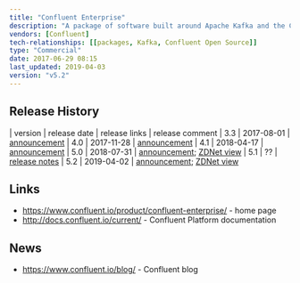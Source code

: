 ```yaml
---
title: "Confluent Enterprise"
description: "A package of software built around Apache Kafka and the Confluent Open Source product, with the addition of a number of commercial closed source products including a JMS client, Control Centre (for managing Kafka clusters), Multi DC Replication (active-active replication between Kafka clusters) and Auto Data Balancing.  The JMS client is an implementation of the standard JMS provider interface over a Kafka topic.  Control Centre is a web based UI that supports system health monitoring (broker and topic metrics and statuses based on information from the Confluent Metrics Reporter, a plugin for Kafka clusters that reports metrics to a Kafka topic), real time stream monitoring (statistics on the production and consumption of messages including the level of consumption and latency based on statistics from Confluent Monitoring Interceptors, a plugin for Kafka producers and consumers that reports statistics to a Kafka topic),  the GUI based creation of Kafka connect pipelines, viewing of cluster and topic information, and e-mail alerting based on custom triggers on on topic, consumer group or broker metrics.  Multi DC Replication is an optional licenced connector for Kafka connect that enables replication between two remote Kafka clusters, including active-active synchronisation.  Auto Data Balancing is a tool for re-balancing topic partitions across cluster nodes, recommending moves based on information form the Confluent Metrics Reporter and rack awareness to ensure load is distributed evenly across the cluster, and easily allowing for the additional or removal of nodes.  Also includes the Confluent Support Metrics features which collects broker and cluster metadata and metrics and forwards these onto Confluent for proactive support.  Confluent Enterprise is the commercial version of their Confluent Platform, with an open source version also available as Confluent Open Source.  Includes full commercial support for all open and closed source products.   First GA release was version 1.0 of the Confluent Platform in February 2015."
vendors: [Confluent]
tech-relationships: [[packages, Kafka, Confluent Open Source]]
type: "Commercial"
date: 2017-06-29 08:15
last_updated: 2019-04-03
version: "v5.2"
---
```

## Release History

| version | release date | release links | release comment
| 3.3 | 2017-08-01 | [announcement](https://www.confluent.io/blog/we-will-say-exactly-confluent-platform-3-3-available-now/)
| 4.0 | 2017-11-28 | [announcement](https://www.confluent.io/blog/introducing-confluent-platform-4-0/)
| 4.1 | 2018-04-17 | [announcement](https://www.confluent.io/blog/confluent-platform-4-1-with-production-ready-ksql-now-available/)
| 5.0 | 2018-07-31 | [announcement](https://www.confluent.io/blog/introducing-confluent-platform-5-0/); [ZDNet view](https://www.zdnet.com/article/confluent-release-adds-enterprise-developer-iot-savvy-to-apache-kafka/)
| 5.1 | ?? | [release notes](https://docs.confluent.io/5.1.0/release-notes.html)
| 5.2 | 2019-04-02 | [announcement](https://www.confluent.io/blog/introducing-confluent-platform-5-2); [ZDNet view](https://www.zdnet.com/article/confluents-kafka-distro-adds-dev-management-and-hybrid-cloud-capabilities/)

## Links

* <https://www.confluent.io/product/confluent-enterprise/> - home page
* <http://docs.confluent.io/current/> - Confluent Platform documentation

## News

* <https://www.confluent.io/blog/> - Confluent blog